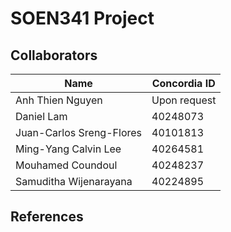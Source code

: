 # SOEN341 Project
## Collaborators
| Name | Concordia ID |
| -------------- | --- |
| Anh Thien Nguyen | Upon request |
| Daniel Lam | 40248073 |
| Juan-Carlos Sreng-Flores | 40101813 |
| Ming-Yang Calvin Lee | 40264581 |
| Mouhamed Coundoul | 40248237 |
| Samuditha Wijenarayana| 40224895 |

## References
